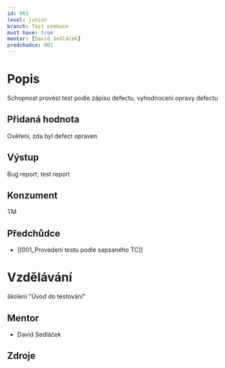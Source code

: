 ```yaml
---
id: 003
level: junior
branch: Test exekuce
must have: true
mentor: [David Sedláček]
predchudce: 001
---
```



# Popis
Schopnost provést test podle zápisu defectu, vyhodnocení opravy defectu

## Přidaná hodnota
Ověření, zda byl defect opraven

## Výstup
Bug report, test report

## Konzument
TM

## Předchůdce
- [[001_Provedení testu podle sepsaného TC]]

# Vzdělávání
školení "Úvod do testování"

## Mentor
- David Sedláček

## Zdroje